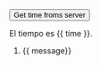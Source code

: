 <!DOCTYPE html>
<html>
<head>
    <meta charset='utf-8'>
    <title>Time client</title>
    <script src='js/vue.js'></script>
    <script src='js/axios.min.js'></script>
    <script src='js/socket.io.js'></script>
    <link href="https://unpkg.com/tailwindcss@^1.0/dist/tailwind.min.css" rel="stylesheet">
</head>
<body>
    <div id="app">
        <div class="w-full"></div>
            <div class="mb-2">
                <button class="bg-blue-500 hover:bg-blue-700 text-white font-bold py-2 px-4 rounded" v-on:click="getTime()">Get time froms server</button>
            </div>
            <div class="mb-12">
                <p>El tiempo es {{ time }}.</p>
            </div> 
            <ol>
                <li v-for="message in messages">
                  {{ message}}
                </li>
            </ol>   
        </div>
    </div>
    <script src='js/client.js'></script>
</body>
</html>